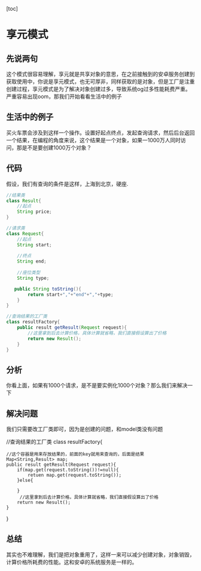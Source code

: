 [toc]
# 享元模式
## 先说两句
这个模式很容易理解，享元就是共享对象的意思，在之前接触到的安卓服务创建到获取使用中，你说是享元模式，也无可厚非，同样获取的是对象，但是工厂是注重创建过程，享元模式是为了解决对象创建过多，导致系统og过多性能耗费严重。严重容易出现oom，那我们开始看看生活中的例子
## 生活中的例子
买火车票会涉及到这样一个操作。设置好起点终点，发起查询请求，然后后台返回一个结果，在编程的角度来说，这个结果是一个对象，如果一1000万人同时访问，那是不是要创建1000万个对象？
## 代码
假设，我们有查询的条件是这样，上海到北京，硬座.
~~~java
//结果类
class Result{
    //起点
    String price;
}

//请求类
class Request{
    //起点
    String start;
    
    //终点
    String end;
    
    //座位类型
    String type;

   public String toString(){
        return start+","+"end"+","+type;
    }
}

//查询结果的工厂类
class resultFactory{
    public result getResult(Request request){
        //这里拿到后去计算价格，具体计算就省略，我们直接假设算出了价格
        return new Result(); 
    }
}
~~~
## 分析
你看上面，如果有1000个请求，是不是要实例化1000个对象？那么我们来解决一下
## 解决问题
我们只需要改工厂类即可，因为是创建的问题，和model类没有问题

//查询结果的工厂类
class resultFactory{
    
    //这个容器是用来存放结果的，前面的key就用来查询的，后面是结果
    Map<String,Result> map;
    public result getResult(Request request){
        if(map.get(request.toString())!=null){
            retuen map.get(request.toString());
        }else{
            
        }
         //这里拿到后去计算价格，具体计算就省略，我们直接假设算出了价格
        return new Result(); 
    }
}

## 总结
其实也不难理解，我们是把对象重用了，这样一来可以减少创建对象，对象销毁，计算价格所耗费的性能。这和安卓的系统服务是一样的。
